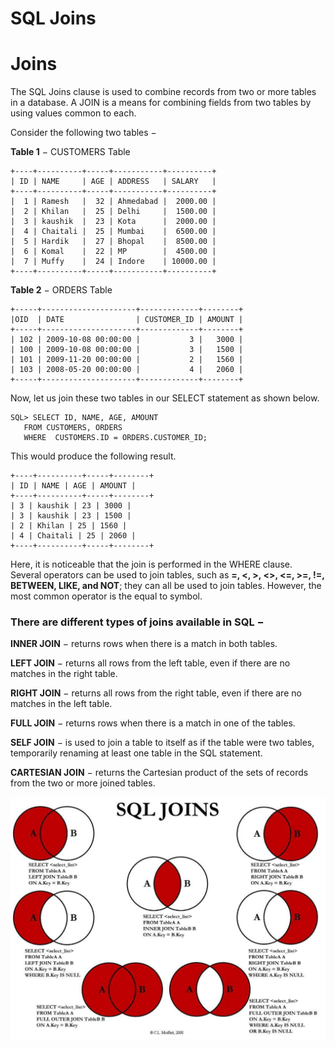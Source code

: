 # SQL Joins 

# Joins 
The SQL Joins clause is used to combine records from two or more tables in a database. A JOIN is a means for combining fields from two tables by using values common to each.

Consider the following two tables −

**Table 1** − CUSTOMERS Table

```
+----+----------+-----+-----------+----------+
| ID | NAME     | AGE | ADDRESS   | SALARY   |
+----+----------+-----+-----------+----------+
|  1 | Ramesh   |  32 | Ahmedabad |  2000.00 |
|  2 | Khilan   |  25 | Delhi     |  1500.00 |
|  3 | kaushik  |  23 | Kota      |  2000.00 |
|  4 | Chaitali |  25 | Mumbai    |  6500.00 |
|  5 | Hardik   |  27 | Bhopal    |  8500.00 |
|  6 | Komal    |  22 | MP        |  4500.00 |
|  7 | Muffy    |  24 | Indore    | 10000.00 |
+----+----------+-----+-----------+----------+

```
**Table 2** − ORDERS Table

```
+-----+---------------------+-------------+--------+
|OID  | DATE                | CUSTOMER_ID | AMOUNT |
+-----+---------------------+-------------+--------+
| 102 | 2009-10-08 00:00:00 |           3 |   3000 |
| 100 | 2009-10-08 00:00:00 |           3 |   1500 |
| 101 | 2009-11-20 00:00:00 |           2 |   1560 |
| 103 | 2008-05-20 00:00:00 |           4 |   2060 |
+-----+---------------------+-------------+--------+

```
Now, let us join these two tables in our SELECT statement as shown below.
```
SQL> SELECT ID, NAME, AGE, AMOUNT
   FROM CUSTOMERS, ORDERS
   WHERE  CUSTOMERS.ID = ORDERS.CUSTOMER_ID;

```

This would produce the following result.
```
+----+----------+-----+--------+
| ID | NAME | AGE | AMOUNT |
+----+----------+-----+--------+
| 3 | kaushik | 23 | 3000 |
| 3 | kaushik | 23 | 1500 |
| 2 | Khilan | 25 | 1560 |
| 4 | Chaitali | 25 | 2060 |
+----+----------+-----+--------+

```

Here, it is noticeable that the join is performed in the WHERE clause. Several operators can be used to join tables, such as **=, <, >, <>, <=, >=, !=, BETWEEN, LIKE, and NOT**; they can all be used to join tables. However, the most common operator is the equal to symbol.

### There are different types of joins available in SQL −

**INNER JOIN** − returns rows when there is a match in both tables.

**LEFT JOIN** − returns all rows from the left table, even if there are no matches in the right table.

**RIGHT JOIN** − returns all rows from the right table, even if there are no matches in the left table.

**FULL JOIN** − returns rows when there is a match in one of the tables.

**SELF JOIN** − is used to join a table to itself as if the table were two tables, temporarily renaming at least one table in the SQL statement.

**CARTESIAN JOIN** − returns the Cartesian product of the sets of records from the two or more joined tables.

![clipboard.png](xa09intVT-clipboard.png)